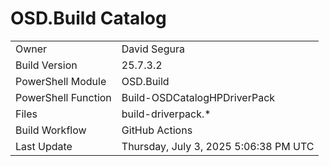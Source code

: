 ﻿# OSD.Build Catalog

| | |
|-|-|
| Owner | David Segura |
| Build Version | 25.7.3.2 |
| PowerShell Module | OSD.Build |
| PowerShell Function | Build-OSDCatalogHPDriverPack |
| Files | build-driverpack.* |
| Build Workflow | GitHub Actions |
| Last Update | Thursday, July 3, 2025 5:06:38 PM UTC |
